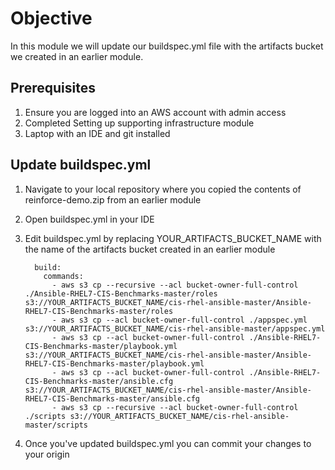 # Objective
In this module we will update our buildspec.yml file with the artifacts bucket we created in an earlier module.

## Prerequisites

1. Ensure you are logged into an AWS account with admin access
2. Completed Setting up supporting infrastructure module
3. Laptop with an IDE and git installed

## Update buildspec.yml

1. Navigate to your local repository where you copied the contents of reinforce-demo.zip from an earlier module
2. Open buildspec.yml in your IDE
3. Edit buildspec.yml by replacing YOUR_ARTIFACTS_BUCKET_NAME with the name of the artifacts bucket created in an earlier module

         build:
           commands:
             - aws s3 cp --recursive --acl bucket-owner-full-control ./Ansible-RHEL7-CIS-Benchmarks-master/roles s3://YOUR_ARTIFACTS_BUCKET_NAME/cis-rhel-ansible-master/Ansible-RHEL7-CIS-Benchmarks-master/roles
             - aws s3 cp --acl bucket-owner-full-control ./appspec.yml s3://YOUR_ARTIFACTS_BUCKET_NAME/cis-rhel-ansible-master/appspec.yml
             - aws s3 cp --acl bucket-owner-full-control ./Ansible-RHEL7-CIS-Benchmarks-master/playbook.yml s3://YOUR_ARTIFACTS_BUCKET_NAME/cis-rhel-ansible-master/Ansible-RHEL7-CIS-Benchmarks-master/playbook.yml
             - aws s3 cp --acl bucket-owner-full-control ./Ansible-RHEL7-CIS-Benchmarks-master/ansible.cfg s3://YOUR_ARTIFACTS_BUCKET_NAME/cis-rhel-ansible-master/Ansible-RHEL7-CIS-Benchmarks-master/ansible.cfg
             - aws s3 cp --recursive --acl bucket-owner-full-control ./scripts s3://YOUR_ARTIFACTS_BUCKET_NAME/cis-rhel-ansible-master/scripts

4. Once you've updated buildspec.yml you can commit your changes to your origin